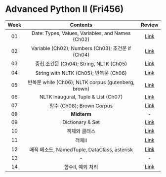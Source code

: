 # Advanced Python II (Fri456)

|**Week**|**Contents**|**Review**|
|:---:|:---:|:---:|
|01|Date: Types, Values, Variables, and Names (Ch02)|[Link](/week_01.ipynb)|
|02|Variable (Ch02); Numbers (Ch03); 조건문 if (Ch04)|[Link](/week_02.ipynb)|
|03|중첩 조건문 (Ch04); String, NLTK (Ch05)|[Link](/week_03.ipynb)|
|04|String with NLTK (Ch05); 반복문 (Ch06)|[Link](/week_04.ipynb)|
|05|반복문 while (Ch06); NLTK corpus (gutenberg, brown)|[Link](/week_05.ipynb)|
|06|NLTK lnaugural, Tuple & List (Ch07)|[Link](/week_06.ipynb)|
|07|함수 (Ch08); Brown Corpus|[Link](/week_07.ipynb)|
|08|**Midterm**|-|
|09|Dictionary & Set|[Link](/week_09.ipynb)|
|10|객체와 클래스|[Link](/week_10.ipynb)|
|11|객체II|[Link](/week_11.ipynb)|
|12|매직 메소드, NamedTuple, DataClass, asterisk|[Link](/week_12.ipynb)|
|13|-|-|
|14|함수II, 예외 처리|[Link](/week_14.ipynb)|
